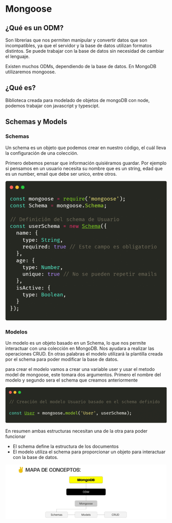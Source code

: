 # Mongoose

## ¿Qué es un ODM?

Son librerias que nos permiten manipular y convertir datos que son incompatibles, ya que el servidor y la base de datos utilizan formatos distintos. Se puede trabajar con la base de datos sin necesidad de cambiar el lenguaje.

Existen muchos ODMs, dependiendo de la base de datos. En MongoDB utilizaremos mongoose.

## ¿Qué es?
Biblioteca creada para modelado de objetos de mongoDB con node, podemos trabajar con javascript y typescipt.

## Schemas y Models

### Schemas
Un schema es un objeto que podemos crear en nuestro código, el cuál lleva la configuración de una colección.

Primero debemos pensar que información quisiéramos guardar. Por ejemplo si pensamos en un usuario necesita su nombre que es un string, edad que es un number, email que debe ser unico, entre otros.

![Descripción de la imagen](./img/carbon%20(3).png)

### Modelos
Un modelo es un objeto basado en un Schema, lo que nos permite interactuar con una colección en MongoDB. Nos ayudara a realizar las operaciones CRUD. En otras palabras el modelo utilizará la plantilla creada por el schema para poder modificar la base de datos.

para crear el modelo vamos a crear una variable user y usar el metodo model de mongoose, este tomara dos argumentos. Primero el nombre del modelo y segundo sera el schema que creamos anteriormente

![Descripción de la imagen](./img/carbon%20(4).png)

En resumen ambas estructuras necesitan una de la otra para poder funcionar

- El schema define la estructura de los documentos
- El modelo utiliza el schema para proporcionar un objeto para interactuar con la base de datos.

![Descripción de la imagen](./img/esquema-odm.png)